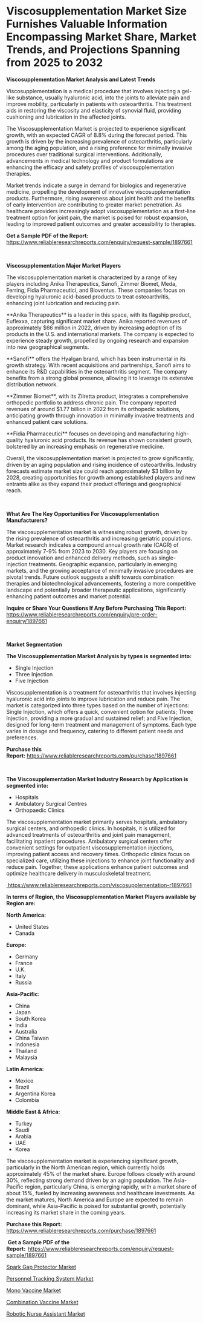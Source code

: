 <p><h1>Viscosupplementation Market Size Furnishes Valuable Information Encompassing Market Share, Market Trends, and Projections Spanning from 2025 to 2032</h1></p><p><strong>Viscosupplementation Market Analysis and Latest Trends</strong></p>
<p><p>Viscosupplementation is a medical procedure that involves injecting a gel-like substance, usually hyaluronic acid, into the joints to alleviate pain and improve mobility, particularly in patients with osteoarthritis. This treatment aids in restoring the viscosity and elasticity of synovial fluid, providing cushioning and lubrication in the affected joints.</p><p>The Viscosupplementation Market is projected to experience significant growth, with an expected CAGR of 8.8% during the forecast period. This growth is driven by the increasing prevalence of osteoarthritis, particularly among the aging population, and a rising preference for minimally invasive procedures over traditional surgical interventions. Additionally, advancements in medical technology and product formulations are enhancing the efficacy and safety profiles of viscosupplementation therapies.</p><p>Market trends indicate a surge in demand for biologics and regenerative medicine, propelling the development of innovative viscosupplementation products. Furthermore, rising awareness about joint health and the benefits of early intervention are contributing to greater market penetration. As healthcare providers increasingly adopt viscosupplementation as a first-line treatment option for joint pain, the market is poised for robust expansion, leading to improved patient outcomes and greater accessibility to therapies.</p></p>
<p><strong>Get a Sample PDF of the Report:&nbsp;</strong> <a href="https://www.reliableresearchreports.com/enquiry/request-sample/1897661?utm_campaign=2286&utm_medium=2&utm_source=Github&utm_content=ia&utm_term=08032025&utm_id=viscosupplementation">https://www.reliableresearchreports.com/enquiry/request-sample/1897661</a></p>
<p>&nbsp;</p>
<p><strong>Viscosupplementation Major Market Players</strong></p>
<p><p>The viscosupplementation market is characterized by a range of key players including Anika Therapeutics, Sanofi, Zimmer Biomet, Meda, Ferring, Fidia Pharmaceutici, and Bioventus. These companies focus on developing hyaluronic acid-based products to treat osteoarthritis, enhancing joint lubrication and reducing pain.</p><p>**Anika Therapeutics** is a leader in this space, with its flagship product, Euflexxa, capturing significant market share. Anika reported revenues of approximately $66 million in 2022, driven by increasing adoption of its products in the U.S. and international markets. The company is expected to experience steady growth, propelled by ongoing research and expansion into new geographical segments.</p><p>**Sanofi** offers the Hyalgan brand, which has been instrumental in its growth strategy. With recent acquisitions and partnerships, Sanofi aims to enhance its R&D capabilities in the osteoarthritis segment. The company benefits from a strong global presence, allowing it to leverage its extensive distribution network.</p><p>**Zimmer Biomet**, with its Zilretta product, integrates a comprehensive orthopedic portfolio to address chronic pain. The company reported revenues of around $1.77 billion in 2022 from its orthopedic solutions, anticipating growth through innovation in minimally invasive treatments and enhanced patient care solutions.</p><p>**Fidia Pharmaceutici** focuses on developing and manufacturing high-quality hyaluronic acid products. Its revenue has shown consistent growth, bolstered by an increasing emphasis on regenerative medicine.</p><p>Overall, the viscosupplementation market is projected to grow significantly, driven by an aging population and rising incidence of osteoarthritis. Industry forecasts estimate market size could reach approximately $3 billion by 2028, creating opportunities for growth among established players and new entrants alike as they expand their product offerings and geographical reach.</p></p>
<p>&nbsp;</p>
<p><strong>What Are The Key Opportunities For Viscosupplementation Manufacturers?</strong></p>
<p><p>The viscosupplementation market is witnessing robust growth, driven by the rising prevalence of osteoarthritis and increasing geriatric populations. Market research indicates a compound annual growth rate (CAGR) of approximately 7-9% from 2023 to 2030. Key players are focusing on product innovation and enhanced delivery methods, such as single-injection treatments. Geographic expansion, particularly in emerging markets, and the growing acceptance of minimally invasive procedures are pivotal trends. Future outlook suggests a shift towards combination therapies and biotechnological advancements, fostering a more competitive landscape and potentially broader therapeutic applications, significantly enhancing patient outcomes and market potential.</p></p>
<p><strong>Inquire or Share Your Questions If Any Before Purchasing This Report:</strong> <a href="https://www.reliableresearchreports.com/enquiry/pre-order-enquiry/1897661?utm_campaign=2286&utm_medium=2&utm_source=Github&utm_content=ia&utm_term=08032025&utm_id=viscosupplementation">https://www.reliableresearchreports.com/enquiry/pre-order-enquiry/1897661</a></p>
<p>&nbsp;</p>
<p><strong>Market Segmentation</strong></p>
<p><strong>The Viscosupplementation Market Analysis by types is segmented into:</strong></p>
<p><ul><li>Single Injection</li><li>Three Injection</li><li>Five Injection</li></ul></p>
<p><p>Viscosupplementation is a treatment for osteoarthritis that involves injecting hyaluronic acid into joints to improve lubrication and reduce pain. The market is categorized into three types based on the number of injections: Single Injection, which offers a quick, convenient option for patients; Three Injection, providing a more gradual and sustained relief; and Five Injection, designed for long-term treatment and management of symptoms. Each type varies in dosage and frequency, catering to different patient needs and preferences.</p></p>
<p><strong>Purchase this Report:&nbsp;</strong><a href="https://www.reliableresearchreports.com/purchase/1897661?utm_campaign=2286&utm_medium=2&utm_source=Github&utm_content=ia&utm_term=08032025&utm_id=viscosupplementation">https://www.reliableresearchreports.com/purchase/1897661</a></p>
<p>&nbsp;</p>
<p><strong>The Viscosupplementation Market Industry Research by Application is segmented into:</strong></p>
<p><ul><li>Hospitals</li><li>Ambulatory Surgical Centres</li><li>Orthopaedic Clinics</li></ul></p>
<p><p>The viscosupplementation market primarily serves hospitals, ambulatory surgical centers, and orthopedic clinics. In hospitals, it is utilized for advanced treatments of osteoarthritis and joint pain management, facilitating inpatient procedures. Ambulatory surgical centers offer convenient settings for outpatient viscosupplementation injections, improving patient access and recovery times. Orthopedic clinics focus on specialized care, utilizing these injections to enhance joint functionality and reduce pain. Together, these applications enhance patient outcomes and optimize healthcare delivery in musculoskeletal treatment.</p></p>
<p><a href="https://www.reliableresearchreports.com/viscosupplementation-r1897661?utm_campaign=2286&utm_medium=2&utm_source=Github&utm_content=ia&utm_term=08032025&utm_id=viscosupplementation">&nbsp;https://www.reliableresearchreports.com/viscosupplementation-r1897661</a></p>
<p><strong>In terms of Region, the Viscosupplementation Market Players available by Region are:</strong></p>
<p>
    <p> <strong> North America: </strong>
        <ul>
            <li>United States</li>
            <li>Canada</li>
        </ul>
        </p> 
    <p> <strong> Europe: </strong>
        <ul>
            <li>Germany</li>
            <li>France</li>
            <li>U.K.</li>
            <li>Italy</li>
            <li>Russia</li>
        </ul>
        </p> 
    <p> <strong> Asia-Pacific: </strong>
        <ul>
            <li>China</li>
            <li>Japan</li>
            <li>South Korea</li>
            <li>India</li>
            <li>Australia</li>
            <li>China Taiwan</li>
            <li>Indonesia</li>
            <li>Thailand</li>
            <li>Malaysia</li>
        </ul>
        </p> 
    <p> <strong> Latin America: </strong>
        <ul>
            <li>Mexico</li>
            <li>Brazil</li>
            <li>Argentina Korea</li>
            <li>Colombia</li>
        </ul>
        </p> 
    <p> <strong> Middle East & Africa: </strong>
        <ul>
            <li>Turkey</li>
            <li>Saudi</li>
            <li>Arabia</li>
            <li>UAE</li>
            <li>Korea</li>
        </ul>
    </p>
    </p>
<p><p>The viscosupplementation market is experiencing significant growth, particularly in the North American region, which currently holds approximately 45% of the market share. Europe follows closely with around 30%, reflecting strong demand driven by an aging population. The Asia-Pacific region, particularly China, is emerging rapidly, with a market share of about 15%, fueled by increasing awareness and healthcare investments. As the market matures, North America and Europe are expected to remain dominant, while Asia-Pacific is poised for substantial growth, potentially increasing its market share in the coming years.</p></p>
<p><strong>Purchase this Report: </strong><a href="https://www.reliableresearchreports.com/purchase/1897661?utm_campaign=2286&utm_medium=2&utm_source=Github&utm_content=ia&utm_term=08032025&utm_id=viscosupplementation">https://www.reliableresearchreports.com/purchase/1897661</a></p>
<p>&nbsp;<strong>Get a Sample PDF of the Report:&nbsp;&nbsp;</strong><a href="https://www.reliableresearchreports.com/enquiry/request-sample/1897661?utm_campaign=2286&utm_medium=2&utm_source=Github&utm_content=ia&utm_term=08032025&utm_id=viscosupplementation">https://www.reliableresearchreports.com/enquiry/request-sample/1897661</a></p>
<p><strong></strong></p>
<p><p><a href="https://www.linkedin.com/pulse/significant-growth-anticipated-spark-gap-protector-market-iijcf?utm_campaign=2286&utm_medium=2&utm_source=Github&utm_content=ia&utm_term=08032025&utm_id=viscosupplementation">Spark Gap Protector Market</a></p><p><a href="https://www.linkedin.com/pulse/market-insights-global-personnel-tracking-system-forecast-whiaf?utm_campaign=2286&utm_medium=2&utm_source=Github&utm_content=ia&utm_term=08032025&utm_id=viscosupplementation">Personnel Tracking System Market</a></p><p><a href="https://github.com/zemonarutaep/Market-Research-Report-List-1/blob/main/mono-vaccine-market.md?utm_campaign=2286&utm_medium=2&utm_source=Github&utm_content=ia&utm_term=08032025&utm_id=viscosupplementation">Mono Vaccine Market</a></p><p><a href="https://github.com/ujanoandryvw/Market-Research-Report-List-1/blob/main/combination-vaccine-market.md?utm_campaign=2286&utm_medium=2&utm_source=Github&utm_content=ia&utm_term=08032025&utm_id=viscosupplementation">Combination Vaccine Market</a></p><p><a href="https://www.linkedin.com/pulse/revenue-analysis-forecast-robotic-nurse-assistant-market-95-n1w0f?utm_campaign=2286&utm_medium=2&utm_source=Github&utm_content=ia&utm_term=08032025&utm_id=viscosupplementation">Robotic Nurse Assistant Market</a></p></p>